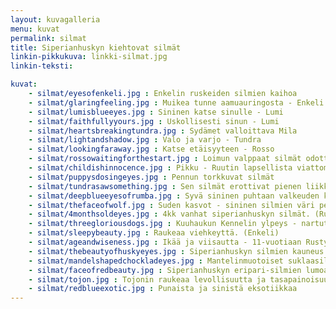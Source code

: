 ```yaml
---
layout: kuvagalleria
menu: kuvat
permalink: silmat
title: Siperianhuskyn kiehtovat silmät
linkin-pikkukuva: linkki-silmat.jpg
linkin-teksti:

kuvat:
    - silmat/eyesofenkeli.jpg : Enkelin ruskeiden silmien kaihoa
    - silmat/glaringfeeling.jpg : Muikea tunne aamuauringosta - Enkeli
    - silmat/lumisblueeyes.jpg : Sininen katse sinulle - Lumi
    - silmat/faithfullyyours.jpg : Uskollisesti sinun - Lumi
    - silmat/heartsbreakingtundra.jpg : Sydämet valloittava Mila
    - silmat/lightandshadow.jpg : Valo ja varjo - Tundra
    - silmat/lookingfaraway.jpg : Katse etäisyyteen - Rosso
    - silmat/rossowaitingforthestart.jpg : Loimun valppaat silmät odottavat lähtöä valjakkoretkelle
    - silmat/childishinnocence.jpg : Pikku - Ruutin lapsellista viattomuutta
    - silmat/puppysdosingeyes.jpg : Pennun torkkuvat silmät
    - silmat/tundrasawsomething.jpg : Sen silmät erottivat pienen liikkeen, aivan vähäisen, jossain kaukaisuudessa. (Tundra)
    - silmat/deepblueeyesofrumba.jpg : Syvä sininen puhtaan valkeuden keskellä. (Rumba)
    - silmat/thefaceofwolf.jpg : Suden kasvot - sininen silmien väri periytyy vahvarakenteisilta napasusilta. (Tundra)
    - silmat/4monthsoldeyes.jpg : 4kk vanhat siperianhuskyn silmät. (Ruuti)
    - silmat/threegloriousdogs.jpg : Kuuhaukun Kennelin ylpeys - nartut Lumi, Rusty ja Enkeli, sukupolvien jalostustyötä
    - silmat/sleepybeauty.jpg : Raukeaa viehkeyttä. (Enkeli)
    - silmat/ageandwiseness.jpg : Ikää ja viisautta - 11-vuotiaan Rustyn silmät
    - silmat/thebeautyofhuskyeyes.jpg : Siperianhuskyn silmien kauneus. (Rusty)
    - silmat/mandelshapedchockladeyes.jpg : Mantelinmuotoiset suklaasilmät. (Enkeli)
    - silmat/faceofredbeauty.jpg : Siperianhuskyn eripari-silmien lumoavaa salaperäisyyttä. (Kuuhaukun Oma Maa Mansikka)
    - silmat/tojon.jpg : Tojonin raukeaa levollisuutta ja tasapainoisuutta
    - silmat/redblueexotic.jpg : Punaista ja sinistä eksotiikkaa
---
```


